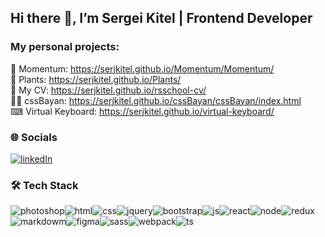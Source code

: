 ## Hi there 👋, I’m Sergei Kitel | Frontend Developer

### My personal projects:

📅 Momentum: https://serjkitel.github.io/Momentum/Momentum/  
🌻 Plants: https://serjkitel.github.io/Plants/  
📜 My CV: https://serjkitel.github.io/rsschool-cv/  
🐱‍👓 cssBayan: https://serjkitel.github.io/cssBayan/cssBayan/index.html  
⌨ Virtual Keyboard: https://serjkitel.github.io/virtual-keyboard/

### 🌐 Socials

[![linkedIn](https://svgshare.com/i/y5k.svg)](https://www.linkedin.com/in/serjkit)

### 🛠 Tech Stack

![photoshop](https://github.com/serjKitel/serjKitel/assets/119780938/88e33d82-9b62-4e39-96d4-e3d5aff11233)![html](https://github.com/serjKitel/serjKitel/assets/119780938/d1727be8-e0c0-4e96-97dd-190a25c7f588)![css](https://github.com/serjKitel/serjKitel/assets/119780938/fb32bc83-3565-4b98-b578-83c8b830033e)![jquery](https://github.com/serjKitel/serjKitel/assets/119780938/06b65f11-d4ef-4d20-8f91-14fad9d0a470)![bootstrap](https://github.com/serjKitel/serjKitel/assets/119780938/453f76f9-d5d0-422b-8c74-dddaecec4118)![js](https://github.com/serjKitel/serjKitel/assets/119780938/ec9cfdc7-3c21-484c-a4a8-56a115a5bbe9)![react](https://github.com/serjKitel/serjKitel/assets/119780938/4f2867f0-2c0f-4502-a52f-cd25c2422976)![node](https://github.com/serjKitel/serjKitel/assets/119780938/3ea57898-858b-4f28-a8dd-2a0ffa5ccb8a)![redux](https://github.com/serjKitel/serjKitel/assets/119780938/15516ea3-7437-4b7b-bde6-ed56be0e9241)![markdowm](https://github.com/serjKitel/serjKitel/assets/119780938/7ed037ae-1620-4f23-8fd7-7e025004b477)![figma](https://github.com/serjKitel/serjKitel/assets/119780938/ae157048-4485-4081-a0b0-c800a6d30fee)![sass](https://github.com/serjKitel/serjKitel/assets/119780938/7e138a9a-2e73-4edb-add9-c7cfaf745905)![webpack](https://github.com/serjKitel/serjKitel/assets/119780938/d29dda6c-2738-4b58-8ac4-85b222b98e32)![ts](https://github.com/serjKitel/serjKitel/assets/119780938/bbdb19a0-36c2-480f-a6dd-eda99c529c8a)

<!--
**serjKitel/serjKitel** is a ✨ _special_ ✨ repository because its `README.md` (this file) appears on your GitHub profile.

Here are some ideas to get you started:

- 🔭 I’m currently working on ...
- 🌱 I’m currently learning ...
- 👯 I’m looking to collaborate on ...
- 🤔 I’m looking for help with ...
- 💬 Ask me about ...
- 📫 How to reach me: ...
- 😄 Pronouns: ...
- ⚡ Fun fact: ...
-->
